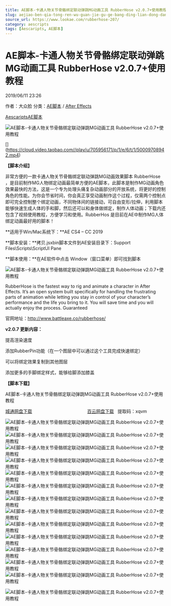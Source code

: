 ```yaml
---
title: AE脚本-卡通人物关节骨骼绑定联动弹跳MG动画工具 RubberHose v2.0.7+使用教程
slug: aejiao-ben-qia-tong-ren-wu-guan-jie-gu-ge-bang-ding-lian-dong-dan-tiao-mgdong-hua-gong-ju-rubberhose-v2-0-7-shi-yong-jiao-cheng
source_url: https://www.lookae.com/rubberhose-207/
category: aescripts
tags: [Aescaripts, AE脚本]
---
```

# AE脚本-卡通人物关节骨骼绑定联动弹跳MG动画工具 RubberHose v2.0.7+使用教程

2019/06/11 23:26

作者：大众脸
分类：[AE脚本](https://www.lookae.com/after-effects/aescripts/) / [After Effects](https://www.lookae.com/after-effects/)

[Aescaripts](https://www.lookae.com/tag/aescaripts/)[AE脚本](https://www.lookae.com/tag/ae%e8%84%9a%e6%9c%ac/)

![AE脚本-卡通人物关节骨骼绑定联动弹跳MG动画工具 RubberHose v2.0.7+使用教程](https://img.alicdn.com/imgextra/i2/705956171/TB2wSlbfXXXXXX7XpXXXXXXXXXX_!!705956171.gif "AE脚本-卡通人物关节骨骼绑定联动弹跳MG动画工具 RubberHose v2.0.7+使用教程-LookAE.com")

[﻿[﻿]("https://cloud.video.taobao.com//play/u/705956171/p/1/e/6/t/1/50009708942.mp4)](https://cloud.video.taobao.com//play/u/705956171/p/1/e/6/t/1/50009708942.mp4)

**【脚本介绍】**

非常方便的一款卡通人物关节骨骼绑定联动弹跳MG动画效果脚本 RubberHose ，是目前制作MG人物绑定动画最简单方便的AE脚本，此脚本是制作MG动画角色效果最快的方法，这是一个专为处理头痛复杂动画部分的开放系统，将更好的控制角色的性能。为你会节省时间，你会真正享受动画制作这个过程，仅需两个控制点即可完全控制整个绑定动画，不同物体间的链接动，可自由变形/拉伸，利用脚本能够快速生成人体的手和脚，然后还可以和身体做绑定，制作人体动画；下载内还包含了视频使用教程，方便学习和使用。RubberHos 是目前在AE中制作MG人体绑定动画最好用的脚本！

**适用于Win/Mac系统下：**AE CS4 – CC 2019

**脚本安装：**拷贝.jsxbin脚本文件到AE安装目录下：Support Files\Scripts\ScriptUI Pane

**脚本使用：**在AE软件中点击 Window（窗口菜单）即可找到脚本

![AE脚本-卡通人物关节骨骼绑定联动弹跳MG动画工具 RubberHose v2.0.7+使用教程](https://img.alicdn.com/imgextra/i1/705956171/TB2dqB6shXlpuFjSsphXXbJOXXa_!!705956171.gif "AE脚本-卡通人物关节骨骼绑定联动弹跳MG动画工具 RubberHose v2.0.7+使用教程-LookAE.com")

RubberHose is the fastest way to rig and animate a character in After Effects. It’s an open system built specifically for handling the frustrating parts of animation while letting you stay in control of your character’s performance and the life you bring to it. You will save time and you will actually enjoy the process. Guaranteed

官网地址：http://www.battleaxe.co/rubberhose/

**v2.0.7 更新内容：**

提高渲染速度

添加RubberPin功能（在一个图层中可以通过这个工具完成快速绑定）

可以将绑定效果复制到其他图层

添加更多的手脚绑定样式，能够给脚添加膝盖

**【脚本下载】**

AE脚本-卡通人物关节骨骼绑定联动弹跳MG动画工具 RubberHose v2.0.7+使用教程

[城通网盘下载](https://lookae.ctfile.com/fs/680462-382681730)                                            [百云网盘下载](https://pan.baidu.com/s/1I7dE40dhC5N_P7TVCHkWCQ)   提取码：xqvm

![AE脚本-卡通人物关节骨骼绑定联动弹跳MG动画工具 RubberHose v2.0.7+使用教程](https://img.alicdn.com/imgextra/i1/705956171/TB2Wk8wsgJkpuFjSszcXXXfsFXa_!!705956171.gif "AE脚本-卡通人物关节骨骼绑定联动弹跳MG动画工具 RubberHose v2.0.7+使用教程-LookAE.com")![AE脚本-卡通人物关节骨骼绑定联动弹跳MG动画工具 RubberHose v2.0.7+使用教程](https://img.alicdn.com/imgextra/i3/705956171/TB27X_RvOpnpuFjSZFIXXXh2VXa_!!705956171.gif "AE脚本-卡通人物关节骨骼绑定联动弹跳MG动画工具 RubberHose v2.0.7+使用教程-LookAE.com")![AE脚本-卡通人物关节骨骼绑定联动弹跳MG动画工具 RubberHose v2.0.7+使用教程](https://img.alicdn.com/imgextra/i1/705956171/TB2G4HdvQqvpuFjSZFhXXaOgXXa_!!705956171.gif "AE脚本-卡通人物关节骨骼绑定联动弹跳MG动画工具 RubberHose v2.0.7+使用教程-LookAE.com")![AE脚本-卡通人物关节骨骼绑定联动弹跳MG动画工具 RubberHose v2.0.7+使用教程](https://img.alicdn.com/imgextra/i4/705956171/TB2KnYwvItnpuFjSZFKXXalFFXa_!!705956171.gif "AE脚本-卡通人物关节骨骼绑定联动弹跳MG动画工具 RubberHose v2.0.7+使用教程-LookAE.com")![AE脚本-卡通人物关节骨骼绑定联动弹跳MG动画工具 RubberHose v2.0.7+使用教程](https://img.alicdn.com/imgextra/i4/705956171/TB2O3L8vJRopuFjSZFtXXcanpXa_!!705956171.gif "AE脚本-卡通人物关节骨骼绑定联动弹跳MG动画工具 RubberHose v2.0.7+使用教程-LookAE.com")![AE脚本-卡通人物关节骨骼绑定联动弹跳MG动画工具 RubberHose v2.0.7+使用教程](https://img.alicdn.com/imgextra/i1/705956171/TB2m1DmvSVmpuFjSZFFXXcZApXa_!!705956171.gif "AE脚本-卡通人物关节骨骼绑定联动弹跳MG动画工具 RubberHose v2.0.7+使用教程-LookAE.com")![AE脚本-卡通人物关节骨骼绑定联动弹跳MG动画工具 RubberHose v2.0.7+使用教程](https://img.alicdn.com/imgextra/i3/705956171/TB2w7UrvH4npuFjSZFmXXXl4FXa_!!705956171.gif "AE脚本-卡通人物关节骨骼绑定联动弹跳MG动画工具 RubberHose v2.0.7+使用教程-LookAE.com")![AE脚本-卡通人物关节骨骼绑定联动弹跳MG动画工具 RubberHose v2.0.7+使用教程](https://img.alicdn.com/imgextra/i1/705956171/TB2quDyvUlnpuFjSZFjXXXTaVXa_!!705956171.gif "AE脚本-卡通人物关节骨骼绑定联动弹跳MG动画工具 RubberHose v2.0.7+使用教程-LookAE.com")![AE脚本-卡通人物关节骨骼绑定联动弹跳MG动画工具 RubberHose v2.0.7+使用教程](https://img.alicdn.com/imgextra/i4/705956171/TB2qESdsbtlpuFjSspfXXXLUpXa_!!705956171.gif "AE脚本-卡通人物关节骨骼绑定联动弹跳MG动画工具 RubberHose v2.0.7+使用教程-LookAE.com")![AE脚本-卡通人物关节骨骼绑定联动弹跳MG动画工具 RubberHose v2.0.7+使用教程](https://static1.squarespace.com/static/55972c7ee4b069786e8c66ae/5849234c9f74568ff2d019b5/584a4e81d2b857c1bca62dff/1481264804629/dbb.gif?format=500w "AE脚本-卡通人物关节骨骼绑定联动弹跳MG动画工具 RubberHose v2.0.7+使用教程-LookAE.com")![AE脚本-卡通人物关节骨骼绑定联动弹跳MG动画工具 RubberHose v2.0.7+使用教程](https://static1.squarespace.com/static/55972c7ee4b069786e8c66ae/5849234c9f74568ff2d019b5/584a4d83e6f2e113671d3cc8/1481264557776/bad-bitch.gif?format=500w "AE脚本-卡通人物关节骨骼绑定联动弹跳MG动画工具 RubberHose v2.0.7+使用教程-LookAE.com")![AE脚本-卡通人物关节骨骼绑定联动弹跳MG动画工具 RubberHose v2.0.7+使用教程](https://img.alicdn.com/imgextra/i1/705956171/TB2BGF6shXlpuFjSsphXXbJOXXa_!!705956171.gif "AE脚本-卡通人物关节骨骼绑定联动弹跳MG动画工具 RubberHose v2.0.7+使用教程-LookAE.com")![AE脚本-卡通人物关节骨骼绑定联动弹跳MG动画工具 RubberHose v2.0.7+使用教程](https://img.alicdn.com/imgextra/i4/705956171/TB2jSaZsbRkpuFjSspmXXc.9XXa_!!705956171.gif "AE脚本-卡通人物关节骨骼绑定联动弹跳MG动画工具 RubberHose v2.0.7+使用教程-LookAE.com")

![AE脚本-卡通人物关节骨骼绑定联动弹跳MG动画工具 RubberHose v2.0.7+使用教程](https://static1.squarespace.com/static/55972c7ee4b069786e8c66ae/5849234c9f74568ff2d019b5/584924cab8a79bbd070e798b/1481188573315/happy.gif?format=500w "AE脚本-卡通人物关节骨骼绑定联动弹跳MG动画工具 RubberHose v2.0.7+使用教程-LookAE.com")
